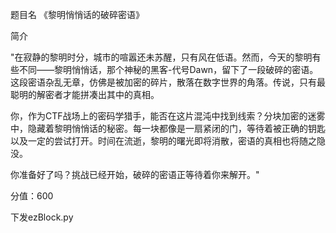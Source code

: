 题目名 《黎明悄悄话的破碎密语》

简介

"在寂静的黎明时分，城市的喧嚣还未苏醒，只有风在低语。然而，今天的黎明有些不同——黎明悄悄话，那个神秘的黑客-代号Dawn，留下了一段破碎的密语。这段密语杂乱无章，仿佛是被加密的碎片，散落在数字世界的角落。传说，只有最聪明的解密者才能拼凑出其中的真相。

你，作为CTF战场上的密码学猎手，能否在这片混沌中找到线索？分块加密的迷雾中，隐藏着黎明悄悄话的秘密。每一块都像是一扇紧闭的门，等待着被正确的钥匙以及一定的尝试打开。时间在流逝，黎明的曙光即将消散，密语的真相也将随之隐没。

你准备好了吗？挑战已经开始，破碎的密语正等待着你来解开。"

分值：600

下发ezBlock.py